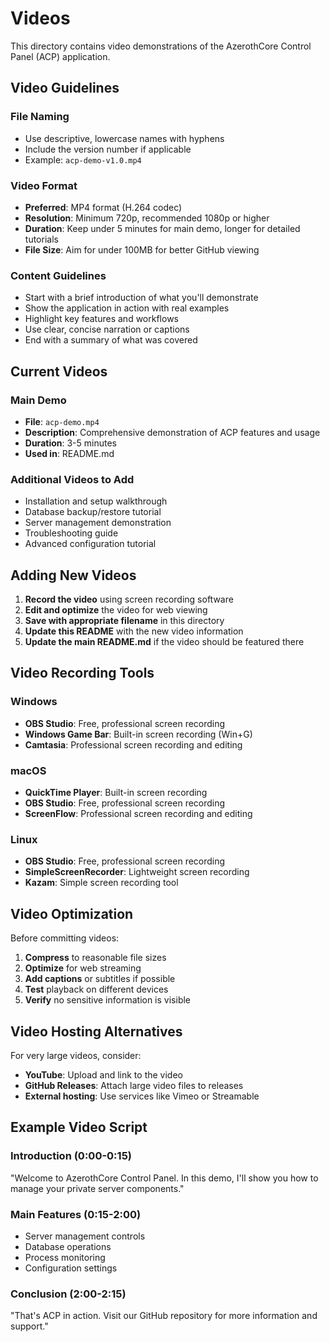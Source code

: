 # Videos

This directory contains video demonstrations of the AzerothCore Control Panel (ACP) application.

## Video Guidelines

### File Naming
- Use descriptive, lowercase names with hyphens
- Include the version number if applicable
- Example: `acp-demo-v1.0.mp4`

### Video Format
- **Preferred**: MP4 format (H.264 codec)
- **Resolution**: Minimum 720p, recommended 1080p or higher
- **Duration**: Keep under 5 minutes for main demo, longer for detailed tutorials
- **File Size**: Aim for under 100MB for better GitHub viewing

### Content Guidelines
- Start with a brief introduction of what you'll demonstrate
- Show the application in action with real examples
- Highlight key features and workflows
- Use clear, concise narration or captions
- End with a summary of what was covered

## Current Videos

### Main Demo
- **File**: `acp-demo.mp4`
- **Description**: Comprehensive demonstration of ACP features and usage
- **Duration**: 3-5 minutes
- **Used in**: README.md

### Additional Videos to Add
- Installation and setup walkthrough
- Database backup/restore tutorial
- Server management demonstration
- Troubleshooting guide
- Advanced configuration tutorial

## Adding New Videos

1. **Record the video** using screen recording software
2. **Edit and optimize** the video for web viewing
3. **Save with appropriate filename** in this directory
4. **Update this README** with the new video information
5. **Update the main README.md** if the video should be featured there

## Video Recording Tools

### Windows
- **OBS Studio**: Free, professional screen recording
- **Windows Game Bar**: Built-in screen recording (Win+G)
- **Camtasia**: Professional screen recording and editing

### macOS
- **QuickTime Player**: Built-in screen recording
- **OBS Studio**: Free, professional screen recording
- **ScreenFlow**: Professional screen recording and editing

### Linux
- **OBS Studio**: Free, professional screen recording
- **SimpleScreenRecorder**: Lightweight screen recording
- **Kazam**: Simple screen recording tool

## Video Optimization

Before committing videos:
1. **Compress** to reasonable file sizes
2. **Optimize** for web streaming
3. **Add captions** or subtitles if possible
4. **Test** playback on different devices
5. **Verify** no sensitive information is visible

## Video Hosting Alternatives

For very large videos, consider:
- **YouTube**: Upload and link to the video
- **GitHub Releases**: Attach large video files to releases
- **External hosting**: Use services like Vimeo or Streamable

## Example Video Script

### Introduction (0:00-0:15)
"Welcome to AzerothCore Control Panel. In this demo, I'll show you how to manage your private server components."

### Main Features (0:15-2:00)
- Server management controls
- Database operations
- Process monitoring
- Configuration settings

### Conclusion (2:00-2:15)
"That's ACP in action. Visit our GitHub repository for more information and support."
